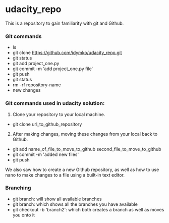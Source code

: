 # udacity_repo
This is a repository to gain familiarity with git and Github.

### Git commands
* ls
* git clone https://github.com/idymko/udacity_repo.git
* git status
* git add project_one.py
* git commit -m ‘add project_one.py file’ 
* git push 
* git status
* rm -rf repository-name
* new changes 

### Git commands used in udacity solution:

1. Clone your repository to your local machine.
* git clone url_to_github_repository

2. After making changes, moving these changes from your local back to Github.
* git add name_of_file_to_move_to_github second_file_to_move_to_github
* git commit -m 'added new files'
* git push

We also saw how to create a new Github repository, as well as how to use nano to make changes to a file using a built-in text editor.

### Branching 
* git branch: will show all available branches
* git branch: which shows all the branches you have available
* git checkout -b 'branch2': which both creates a branch as well as moves you onto it
